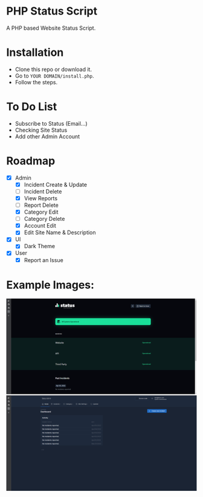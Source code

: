 # PHP Status Script

A PHP based Website Status Script.

# Installation
- Clone this repo or download it.
- Go to `YOUR DOMAIN/install.php`.
- Follow the steps.

# To Do List 
- Subscribe to Status (Email...)
- Checking Site Status 
- Add other Admin Account

# Roadmap
- [x] Admin
  - [x] Incident Create & Update
  - [ ] Incident Delete
  - [x] View Reports
  - [ ] Report Delete
  - [x] Category Edit
  - [ ] Category Delete
  - [x] Account Edit
  - [x] Edit Site Name & Description
 - [x] UI
    - [x] Dark Theme
 - [x] User
    - [x] Report an Issue
# Example Images:
![image](https://raw.githubusercontent.com/aliyasiny65/crypon-status-page/main/mainpage.png)
![image](https://raw.githubusercontent.com/aliyasiny65/crypon-status-page/main/adminpanel.png)
